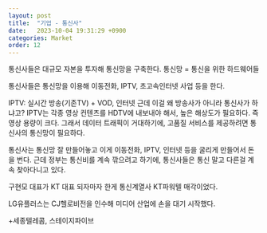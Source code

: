 ```yaml
---
layout: post
title:  "기업 - 통신사"
date:   2023-10-04 19:31:29 +0900
categories: Market
order: 12
---
```


통신사들은 대규모 자본을 투자해 통신망을 구축한다.
통신망 = 통신을 위한 하드웨어들

통신사들은 통신망을 이용해 이동전화, IPTV, 초고속인터넷 사업 등을 한다.

IPTV: 실시간 방송(기존TV) + VOD, 인터넷
근데 이걸 왜 방송사가 아니라 통신사가 하냐고?
IPTV는 각종 영상 컨텐츠를 HDTV에 내보내야 해서, 높은 해상도가 필요하다. 즉 영상 용량이 크다.
그래서 데이터 트래픽이 거대하기에, 고품질 서비스를 제공하려면 통신사의 통신망이 필요하다.


통신사는 통신망 잘 만들어놓고 이게 이동전화, IPTV, 인터넷 등을 굴리게 만들어서 돈을 번다.
근데 정부는 통신비를 계속 깎으려고 하기에, 통신사들은 통신 말고 다른걸 계속 찾아다니고 있다.

구현모 대표가 KT 대표 되자마자 한게 통신계열사 KT파워텔 매각이었다.

LG유플러스는 CJ헬로비전을 인수해 미디어 산업에 손을 대기 시작했다.

+세종텔레콤, 스테이지파이브